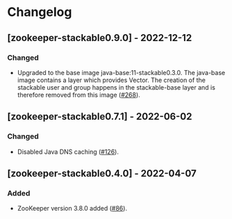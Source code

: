 # Changelog

## [zookeeper-stackable0.9.0] - 2022-12-12

### Changed

- Upgraded to the base image java-base:11-stackable0.3.0. The java-base image
  contains a layer which provides Vector. The creation of the stackable user
  and group happens in the stackable-base layer and is therefore removed from
  this image ([#268]).

[#268]: https://github.com/stackabletech/docker-images/pull/268

## [zookeeper-stackable0.7.1] - 2022-06-02

### Changed

- Disabled Java DNS caching ([#126]).

[#126]: https://github.com/stackabletech/docker-images/pull/126

## [zookeeper-stackable0.4.0] - 2022-04-07

### Added

- ZooKeeper version 3.8.0 added ([#86]).

[#86]: https://github.com/stackabletech/docker-images/pull/86
